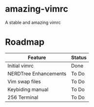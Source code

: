 # amazing-vimrc
A stable and amazing vimrc

# Roadmap

Feature               | Status
--------------------- | -----------
Initial vimrc         | Done
NERDTree Enhancements | To Do
Vim swap files        | To Do
Keybiding manual      | To Do
256 Terminal          | To Do
